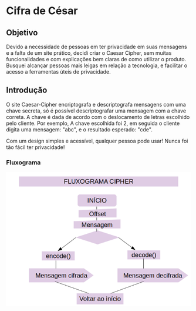 # Cifra de César

## Objetivo
Devido a necessidade de pessoas em ter privacidade em suas mensagens e a falta de um site prático,
decidi criar o Caesar Cipher, sem muitas funcionalidades e com explicações bem claras de como utilizar
o produto. Busquei alcançar pessoas mais leigas em relação a tecnologia, e facilitar o acesso a 
ferramentas úteis de privacidade.

## Introdução
O site Caesar-Cipher encriptografa e descriptografa mensagens com uma chave secreta, só é possível
descriptografar uma mensagem com a chave correta.
A chave é dada de acordo com o deslocamento de letras escolhido pelo cliente. Por exemplo, A chave
escolhida foi 2, em seguida o cliente digita uma mensagem: "abc", e o resultado esperado: "cde".

Com um design simples e acessível, qualquer pessoa pode usar!
Nunca foi tão fácil ter privacidade!

### Fluxograma
![fluxograma-cipher](https://raw.githubusercontent.com/renata-ps-santos/caesar-cipher/5494bb7ec673ac897fb256f4b41b19eecba7911e/fluxograma.png)


